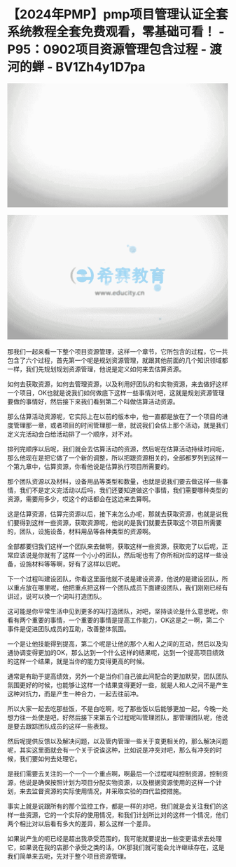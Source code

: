 # 【2024年PMP】pmp项目管理认证全套系统教程全套免费观看，零基础可看！ - P95：0902项目资源管理包含过程 - 渡河的蝉 - BV1Zh4y1D7pa

![](img/15c3d3a4c4013053b007456fa7cdde4e_0.png)

![](img/15c3d3a4c4013053b007456fa7cdde4e_1.png)

那我们一起来看一下整个项目资源管理，这样一个章节，它所包含的过程，它一共包含了六个过程，首先第一个呢是规划资源管理，就跟其他前面的几个知识领域都一样，我们先规划规划资源管理，他说是定义如何来去估算资源。

如何去获取资源，如何去管理资源，以及利用好团队的和实物资源，来去做好这样一个项目，OK也就是说我们如何做底下这样一些事情对吧，这就是规划资源管理要做的事情好，然后接下来我们看到第二个叫做估算活动资源。

那么估算活动资源呢，它实际上在以前的版本中，他一直都是放在了一个项目的进度管理那一章，或者项目的时间管理那一章，就说我们会估上那个活动，就是我们定义完活动会白给活动排了一个顺序，对不对。

排列完顺序以后呢，我们就会去估算活动的资源，然后呢在估算活动持续时间呃，那么他现在是把它做了一个新的调整，所以把跟资源相关的，全部都罗列到这样一个第九章中，估算资源，你看他说是估算执行项目所需要的。

那个团队资源以及材料，设备用品等类型和数量，也就是说我们要去做这样一些事情，我们不是定义完活动以后吗，我们还要知道做这个事情，我们需要哪种类型的资源，需要用多少，哎这个的话都会在这边来去算啊。

这是估算资源，估算完资源以后，接下来怎么办呢，那就去获取资源，也就是说我们要得到这样一些资源，获取资源呢，他说的是我们就要去获取这个项目所需要的，团队，设施设备，材料用品等各种类型的资源啊。

全部都要归我们这样一个团队来去做啊，获取这样一些资源，获取完了以后呢，正常应该说是你就有了这样一个小小的团队，然后呢也有了你所相对应的这样一些设备，设施材料等等啊，好有了这样以后呢。

下一个过程叫建设团队，你看这里面他就不说是建设资源，他说的是建设团队，所以重点放在哪里呢，他把重点把这样一个团队成员下面建设团队，我们刚刚已经有讲过，说可以换一个词叫打造团队。

这可能是你平常生活中见到更多的叫打造团队，对吧，坚持谈论是什么意思呢，你看有两个重要的事情，一个重要的事情是提高工作能力，OK这是之一啊，第二个事件是促进团队成员的互助，改善整体氛围。

一个是让他技能得到提高，第二个呢是让他的那个人和人之间的互动，然后以及沟通协调变得更加的OK，那么达到一个什么这样的结果呢，达到一个提高项目绩效的这样一个结果，就是当你的能力变得更高的时候。

通常是有助于提高绩效，另外一个是当你们自己彼此间配合的更加默契，团队团队氛围更好的时候，也能够让这样一个结果变得更好一些，就是人和人之间不是产生这种对抗力，而是产生一种合力，一起去往前冲。

所以大家一起去吃那些饭，不是白吃啊，吃了那些饭以后能够更加一起，今晚一处想力往一处使是吧，好然后接下来第五个过程呢叫管理团队，那管理团队呢，他说是要去跟踪团队成员的这样一些表现。

然后呢提供反馈以及解决问题，以及管内管理一些关于变更相关的，那么解决问题呢，其实这里面就会有一个关于说诶这种，比如说是冲突对吧，那么有冲突的时候，我们要如何去处理它。

是我们需要去关注的一个一个一个重点啊，啊最后一个过程呢叫控制资源，控制资源，他说是确保按照计划为项目分配实物资源，以及根据资源使用的这样一个计划，来去监督资源的实际使用情况，并采取实验的四代监控措施。

事实上就是说跟所有的那个监控工作，都是一样的对吧，我们就是会关注我们的这样一些资源，它的一个实际的使用情况，和我们计划所比对的这样一个情况，他们两个相比对以后看有多大的差异，那么这样一个差异。

如果说产生的呃已经是超出我承受范围的，我可能就要提出一些变更请求去处理它，如果说在我的店那个承受之类的话，OK那我们就可能会允许继续存在，这是我们简单来去呃，先对于整个项目资源管理。

